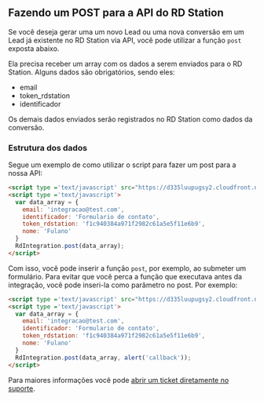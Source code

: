 ## Fazendo um POST para a API do RD Station

Se você deseja gerar uma um novo Lead ou uma nova conversão em um Lead já existente no RD Station via API, você pode utilizar a função `post` exposta abaixo.

Ela precisa receber um array com os dados a serem enviados para o RD Station. Alguns dados são obrigatórios, sendo eles:
- email
- token_rdstation
- identificador

Os demais dados enviados serão registrados no RD Station como dados da conversão.

### Estrutura dos dados

Segue um exemplo de como utilizar o script para fazer um post para a nossa API:

```html
<script type ='text/javascript' src="https://d335luupugsy2.cloudfront.net/js/integration/0.1.0/rd-js-integration.min.js"></script>
<script type ='text/javascript'>
  var data_array = {
    email: 'integracao@test.com',
    identificador: 'Formulario de contato',
    token_rdstation: 'f1c940384a971f2982c61a5e5f11e6b9',
    nome: 'Fulano'
  }
  RdIntegration.post(data_array);
</script>
```

Com isso, você pode inserir a função `post`, por exemplo, ao submeter um formulário. Para evitar que você perca a função que executava antes da integração, você pode inseri-la como parâmetro no post. Por exemplo:

```html
<script type ='text/javascript' src="https://d335luupugsy2.cloudfront.net/js/integration/0.1.0/rd-js-integration.min.js"></script>
<script type ='text/javascript'>
  var data_array = {
    email: 'integracao@test.com',
    identificador: 'Formulario de contato',
    token_rdstation: 'f1c940384a971f2982c61a5e5f11e6b9',
    nome: 'Fulano'
  }
  RdIntegration.post(data_array, alert('callback'));
</script>
```

Para maiores informações você pode [abrir um ticket diretamente no suporte](http://ajuda.rdstation.com.br/hc/pt-br/requests/new).
